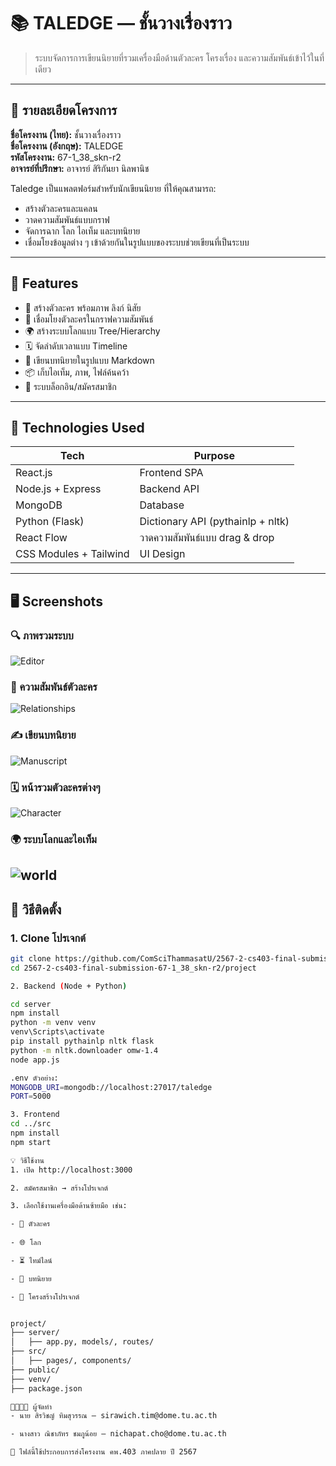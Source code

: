 # 📚 TALEDGE — ชั้นวางเรื่องราว

> ระบบจัดการการเขียนนิยายที่รวมเครื่องมือด้านตัวละคร โครงเรื่อง และความสัมพันธ์เข้าไว้ในที่เดียว

---

## 📖 รายละเอียดโครงการ

**ชื่อโครงงาน (ไทย):** ชั้นวางเรื่องราว  
**ชื่อโครงงาน (อังกฤษ):** TALEDGE  
**รหัสโครงงาน:** 67-1_38_skn-r2  
**อาจารย์ที่ปรึกษา:** อาจารย์ สิริกันยา นิลพานิช  

Taledge เป็นแพลตฟอร์มสำหรับนักเขียนนิยาย ที่ให้คุณสามารถ:

- สร้างตัวละครและแคลน
- วาดความสัมพันธ์แบบกราฟ
- จัดการฉาก โลก ไอเท็ม และบทนิยาย
- เชื่อมโยงข้อมูลต่าง ๆ เข้าด้วยกันในรูปแบบของระบบช่วยเขียนที่เป็นระบบ

---

## 🎯 Features

- 👤 สร้างตัวละคร พร้อมภาพ ลิงก์ นิสัย
- 🧬 เชื่อมโยงตัวละครในกราฟความสัมพันธ์
- 🌍 สร้างระบบโลกแบบ Tree/Hierarchy
- 🗓 จัดลำดับเวลาแบบ Timeline
- 📝 เขียนบทนิยายในรูปแบบ Markdown
- 📦 เก็บไอเท็ม, ภาพ, ไฟล์ค้นคว้า
- 🔐 ระบบล็อกอิน/สมัครสมาชิก

---

## 🧰 Technologies Used

| Tech | Purpose |
|------|--------|
| React.js | Frontend SPA |
| Node.js + Express | Backend API |
| MongoDB | Database |
| Python (Flask) | Dictionary API (pythainlp + nltk) |
| React Flow | วาดความสัมพันธ์แบบ drag & drop |
| CSS Modules + Tailwind | UI Design |

---

## 🖥 Screenshots

### 🔍 ภาพรวมระบบ
![Editor](./screenshots/Editor.png) 

### 🧩 ความสัมพันธ์ตัวละคร
![Relationships](./screenshots/Relationships.png) 

### ✍️ เขียนบทนิยาย
![Manuscript](./screenshots/Manuscript.png) 

### 🗓 หน้ารวมตัวละครต่างๆ 
![Character](./screenshots/Character.png)

### 🌍 ระบบโลกและไอเท็ม
![world](./screenshots/world.png)
---

## 🚀 วิธีติดตั้ง

### 1. Clone โปรเจกต์

```bash
git clone https://github.com/ComSciThammasatU/2567-2-cs403-final-submission-67-1_38_skn-r2.git
cd 2567-2-cs403-final-submission-67-1_38_skn-r2/project

2. Backend (Node + Python)

cd server
npm install
python -m venv venv
venv\Scripts\activate
pip install pythainlp nltk flask
python -m nltk.downloader omw-1.4
node app.js

.env ตัวอย่าง:
MONGODB_URI=mongodb://localhost:27017/taledge
PORT=5000

3. Frontend
cd ../src
npm install
npm start

💡 วิธีใช้งาน
1. เปิด http://localhost:3000

2. สมัครสมาชิก → สร้างโปรเจกต์

3. เลือกใช้งานเครื่องมือด้านซ้ายมือ เช่น:

- 🧍 ตัวละคร  
    
- 🌐 โลก

- ⏳ ไทม์ไลน์

- 🧾 บทนิยาย

- 📂 โครงสร้างโปรเจกต์


project/
├── server/
│   ├── app.py, models/, routes/
├── src/
│   ├── pages/, components/
├── public/
├── venv/
├── package.json

👨‍👩‍👧‍👦 ผู้จัดทำ
- นาย สิรวิชญ์ ทิมสุวรรณ — sirawich.tim@dome.tu.ac.th

- นางสาว ณิชาภัทร ชมภูน้อย — nichapat.cho@dome.tu.ac.th

📌 ไฟล์นี้ใช้ประกอบการส่งโครงงาน คพ.403 ภาคปลาย ปี 2567